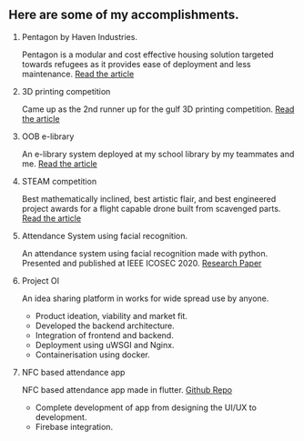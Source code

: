 Here are some of my accomplishments.
-

1. Pentagon by Haven Industries.
   
   Pentagon is a modular and cost effective housing solution targeted towards refugees as it provides ease of deployment and less maintenance. 
   [Read the article](https://m.khaleejtimes.com/news/education/dubai-students-cardboard-homes-to-solve-refugee-housing-crisis)

2. 3D printing competition
   
   Came up as the 2nd runner up for the gulf 3D printing competition.
   [Read the article](https://m.khaleejtimes.com/nation/sharjah/14-year-old-sharjah-creates--bionic-arm)

3. OOB e-library 

   An e-library system deployed at my school library by my teammates and me.
   [Read the article](https://www.gemsourownenglishboys-sharjah.com/life-at-oob/latest-news-2018-19/latest-news-2017-2018/oob-e-library-innovation-at-its-best/)

4. STEAM competition 
    
   Best mathematically inclined, best artistic flair, and best engineered project awards for a flight capable drone built from scavenged parts.
   [Read the article](https://www.gemsourownenglishboys-sharjah.com/life-at-oob/latest-news-2018-19/latest-news-2016-2017/inter-school-steam-competition/)

5. Attendance System using facial recognition.
   
   An attendance system using facial recognition made with python. Presented and published at IEEE ICOSEC 2020. [Research Paper](https://ieeexplore.ieee.org/document/9215326)
   
6. Project OI

   An idea sharing platform in works for wide spread use by anyone.
   - Product ideation, viability and market fit.
   - Developed the backend architecture.
   - Integration of  frontend and backend.
   - Deployment using uWSGI and Nginx.
   - Containerisation using docker.

7. NFC based attendance app

   NFC based attendance app made in flutter. [Github Repo](github.com/abaidisaac/nfc_attendance)
   - Complete development of app from designing the UI/UX to development.
   - Firebase integration.
